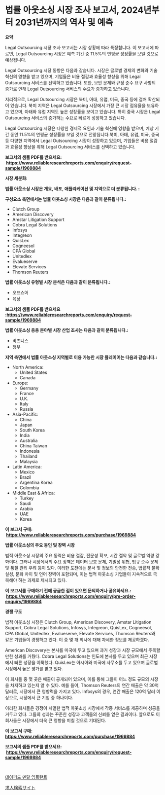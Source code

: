 <p><h1>법률 아웃소싱 시장 조사 보고서, 2024년부터 2031년까지의 역사 및 예측</h1></p><p><strong>요약</strong></p>
<p><p>Legal Outsourcing 시장 조사 보고서는 시장 상황에 따라 특정합니다. 이 보고서에 따르면, Legal Outsourcing 시장은 예측 기간 중 11.5%의 연평균 성장률을 보일 것으로 예상됩니다.</p><p>Legal Outsourcing 시장 동향은 다음과 같습니다. 시장은 글로벌 경제의 변화와 기술 혁신의 영향을 받고 있으며, 기업들은 비용 절감과 효율성 향상을 위해 Legal Outsourcing 서비스를 선택하고 있습니다. 또한, 보안 문제와 규정 준수 요구 사항의 증가로 인해 Legal Outsourcing 서비스의 수요가 증가하고 있습니다.</p><p>지리적으로, Legal Outsourcing 시장은 북미, 아태, 유럽, 미국, 중국 등에 걸쳐 확산되어 있습니다. 북미 지역은 Legal Outsourcing 시장에서 가장 큰 시장 점유율을 보유하고 있으며, 아태와 유럽 지역도 높은 성장률을 보이고 있습니다. 특히 중국 시장은 Legal Outsourcing 서비스의 증가하는 수요로 빠르게 성장하고 있습니다.</p><p>Legal Outsourcing 시장은 다양한 경제적 요인과 기술 혁신에 영향을 받으며, 예상 기간 동안 11.5%의 연평균 성장률을 보일 것으로 전망됩니다.북미, 아태, 유럽, 미국, 중국 등 다양한 지역에서 Legal Outsourcing 시장이 성장하고 있으며, 기업들은 비용 절감과 효율성 향상을 위해 Legal Outsourcing 서비스를 선택하고 있습니다.</p></p>
<p><strong>보고서의 샘플 PDF를 받으세요: &nbsp;<a href="https://www.reliableresearchreports.com/enquiry/request-sample/1969884">https://www.reliableresearchreports.com/enquiry/request-sample/1969884</a></strong></p>
<p><strong>시장 세분화:</strong></p>
<p><strong> 법률 아웃소싱 시장은 개요, 배포, 애플리케이션 및 지역으로 더 분류됩니다. :</strong></p>
<p><strong>구성요소 측면에서는 법률 아웃소싱 시장은 다음과 같이 분류됩니다.:</strong></p>
<p><ul><li>Clutch Group</li><li>American Discovery</li><li>Amstar Litigation Support</li><li>Cobra Legal Solutions</li><li>Infosys</li><li>Integreon</li><li>QuisLex</li><li>Cogneesol</li><li>CPA Global</li><li>Unitedlex</li><li>Evalueserve</li><li>Elevate Services</li><li>Thomson Reuters</li></ul></p>
<p><strong> 법률 아웃소싱 유형별 시장 분석은 다음과 같이 분류됩니다.:</strong></p>
<p><ul><li>오프쇼어</li><li>육상</li></ul></p>
<p><strong>보고서의 샘플 PDF를 받으세요 :<a href="https://www.reliableresearchreports.com/enquiry/request-sample/1969884">https://www.reliableresearchreports.com/enquiry/request-sample/1969884</a></strong></p>
<p><strong> 법률 아웃소싱 응용 분야별 시장 산업 조사는 다음과 같이 분류됩니다.:</strong></p>
<p><ul><li>비즈니스</li><li>정부</li></ul></p>
<p><strong>지역 측면에서 법률 아웃소싱 지역별로 이용 가능한 시장 플레이어는 다음과 같습니다.:</strong></p>
<p><ul>
    <li>
        North America:
        <ul>
            <li>United States</li>
            <li>Canada</li>
        </ul>
    </li>
    <li>
        Europe:
        <ul>
            <li>Germany</li>
            <li>France</li>
            <li>U.K.</li>
            <li>Italy</li>
            <li>Russia</li>
        </ul>
    </li>
    <li>
        Asia-Pacific:
        <ul>
            <li>China</li>
            <li>Japan</li>
            <li>South Korea</li>
            <li>India</li>
            <li>Australia</li>
            <li>China Taiwan</li>
            <li>Indonesia</li>
            <li>Thailand</li>
            <li>Malaysia</li>
        </ul>
    </li>
    <li>
        Latin America:
        <ul>
            <li>Mexico</li>
            <li>Brazil</li>
            <li>Argentina Korea</li>
            <li>Colombia</li>
        </ul>
    </li>
    <li>
        Middle East & Africa:
        <ul>
            <li>Turkey</li>
            <li>Saudi</li>
            <li>Arabia</li>
            <li>UAE</li>
            <li>Korea</li>
        </ul>
    </li>
    </ul></p>
<p><strong>이 보고서 구매: &nbsp;<a href="https://www.reliableresearchreports.com/purchase/1969884">https://www.reliableresearchreports.com/purchase/1969884</a></strong></p>
<p><strong>법률 아웃소싱의 주요 동인 및 장벽 시장</strong></p>
<p><p>법적 아웃소싱 시장의 주요 동력은 비용 절감, 전문성 확보, 시간 절약 및 글로벌 역량 강화이다. 그러나 시장에서의 주요 장벽은 데이터 보호 문제, 기밀성 위협, 법규 준수 문제 및 품질 관리 우려 등이 있다. 이러한 도전에는 문서 및 정보의 안전한 전송, 법률적 불확실성, 문화 차이 및 언어 장벽이 포함되며, 이는 법적 아웃소싱 기업들이 지속적으로 극복해야 하는 과제로 제시되고 있다.</p></p>
<p><strong>이 보고서를 구매하기 전에 궁금한 점이 있으면 문의하거나 공유하세요.: &nbsp;<a href="https://www.reliableresearchreports.com/enquiry/pre-order-enquiry/1969884">https://www.reliableresearchreports.com/enquiry/pre-order-enquiry/1969884</a></strong></p>
<p><strong>경쟁 구도</strong></p>
<p><p>법적 아웃소싱 시장은 Clutch Group, American Discovery, Amstar Litigation Support, Cobra Legal Solutions, Infosys, Integreon, QuisLex, Cogneesol, CPA Global, Unitedlex, Evalueserve, Elevate Services, Thomson Reuters와 같은 기업들이 경쟁하고 있다. 이 중 몇 개 회사에 대해 자세한 정보를 제공하겠다. </p><p>American Discovery는 본사를 미국에 두고 있으며 과거 성장과 시장 규모에서 주목할 만한 성과를 거뒀다. Cobra Legal Solutions는 인도에 본사를 두고 있으며 최근 시장에서 빠른 성장을 이룩했다. QuisLex는 아시아와 미국에 사무소를 두고 있으며 글로벌 시장에서 높은 평가를 받고 있다. </p><p>이 회사들 중 몇 곳은 매출이 공개되어 있으며, 이를 통해 그들이 어느 정도 규모의 시장을 차지하고 있는지 알 수 있다. 예를 들어, Thomson Reuters의 연간 매출은 약 30억 달러로, 시장에서 큰 영향력을 가지고 있다. Infosys의 경우, 연간 매출은 120억 달러 이상으로, 시장에서 큰 기업 중 하나이다. </p><p>이러한 회사들은 경쟁이 치열한 법적 아웃소싱 시장에서 각종 서비스를 제공하며 성공을 거두고 있다. 그들의 성과는 꾸준한 성장과 고객들의 신뢰를 얻은 결과이다. 앞으로도 이 회사들은 시장에서 더욱 큰 영향을 미칠 것으로 기대된다.</p></p>
<p><strong>이 보고서 구매: &nbsp; <a href="https://www.reliableresearchreports.com/purchase/1969884">https://www.reliableresearchreports.com/purchase/1969884</a></strong></p>
<p><strong>보고서의 샘플 PDF를 받으세요: &nbsp;<a href="https://www.reliableresearchreports.com/enquiry/request-sample/1969884">https://www.reliableresearchreports.com/enquiry/request-sample/1969884</a></strong><strong></strong></p>
<p>&nbsp;</p>
<p><p><a href="https://github.com/wallacBahrtyinger567686/Market-Research-Report-List-1/blob/main/436424611118.md">테이퍼드 덴탈 임플란트</a></p><p><a href="https://github.com/EthanMorar2011/Market-Research-Report-List-1/blob/main/536562011926.md">求人検索サイト</a></p></p>